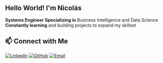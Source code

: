 ## Hello World! I'm Nicolás
**Systems Engineer**
**Specializing in** Business Intelligence and Data Science
**Constantly learning** and building projects to expand my skillset 

## 📫 Connect with Me

[![LinkedIn](https://img.shields.io/badge/LinkedIn-Connect_Professionally-0077B5?style=for-the-badge&logo=linkedin&logoColor=white)](https://linkedin.com/in/nicolas-fierro-13279518b/)
[![GitHub](https://img.shields.io/badge/GitHub-Follow_my_Work-181717?style=for-the-badge&logo=github&logoColor=white)](https://github.com/nicolasf96)
[![Email](https://img.shields.io/badge/Email-Contact_Me-D14836?style=for-the-badge&logo=gmail&logoColor=white)](mailto:nicofierro1@gmail.com)
    
